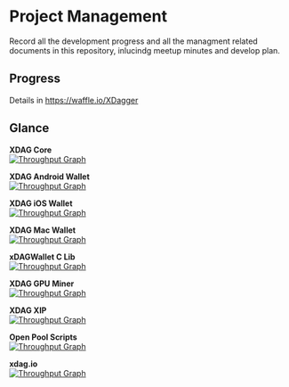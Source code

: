 # Project Management
Record all the development progress and all the managment related documents in this repository, inlucindg meetup minutes and develop plan.

## Progress

Details in https://waffle.io/XDagger



## Glance
**XDAG Core**  
[![Throughput Graph](https://graphs.waffle.io/XDagger/xdag/throughput.svg)](https://waffle.io/XDagger/xdag/metrics/throughput)

**XDAG Android Wallet**  
[![Throughput Graph](https://graphs.waffle.io/XDagger/android-wallet/throughput.svg)](https://waffle.io/XDagger/android-wallet/metrics/throughput)

**XDAG iOS Wallet**  
[![Throughput Graph](https://graphs.waffle.io/XDagger/xdag-ios/throughput.svg)](https://waffle.io/XDagger/xdag-ios/metrics/throughput)

**XDAG Mac Wallet**  
[![Throughput Graph](https://graphs.waffle.io/XDagger/XDagWalletforMac/throughput.svg)](https://waffle.io/XDagger/XDagWalletforMac/metrics/throughput)

**xDAGWallet C Lib**  
[![Throughput Graph](https://graphs.waffle.io/XDagger/QtXdagWallet/throughput.svg)](https://waffle.io/XDagger/QtXdagWallet/metrics/throughput)

**XDAG GPU Miner**  
[![Throughput Graph](https://graphs.waffle.io/jonano614/DaggerGpuMiner/throughput.svg)](https://waffle.io/jonano614/DaggerGpuMiner/metrics/throughput)

**XDAG XIP**  
[![Throughput Graph](https://graphs.waffle.io/XDagger/XIPs/throughput.svg)](https://waffle.io/XDagger/XIPs/metrics/throughput)


**Open Pool Scripts**  
[![Throughput Graph](https://graphs.waffle.io/XDagger/openxdagpool-scripts/throughput.svg)](https://waffle.io/XDagger/openxdagpool-scripts/metrics/throughput)

**xdag.io**  
[![Throughput Graph](https://graphs.waffle.io/XDagger/XDagger.github.io/throughput.svg)](https://waffle.io/XDagger/XDagger.github.io/metrics/throughput)
